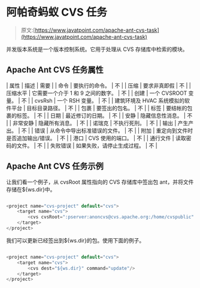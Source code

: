 # 阿帕奇蚂蚁 CVS 任务

> 原文:[https://www.javatpoint.com/apache-ant-cvs-task](https://www.javatpoint.com/apache-ant-cvs-task)

并发版本系统是一个版本控制系统。它用于处理从 CVS 存储库中检索的模块。

## Apache Ant CVS 任务属性

| 属性 | 描述 | 需要 |
| 命令 | 要执行的命令。 | 不 |
| 压缩 | 要求非真即假 | 不 |
| 压缩水平 | 它需要一个介于 1 和 9 之间的数字。 | 不 |
| 创建 | 一个 CVSROOT 变量。 | 不 |
| cvsRsh | 一个 RSH 变量。 | 不 |
| 建筑环境及 HVAC 系统模拟的软件平台 | 目标目录路径。 | 不 |
| 包裹 | 要签出的包名。 | 不 |
| 标签 | 要结帐的包裹的标签。 | 不 |
| 日期 | 最近修订的日期。 | 不 |
| 安静 | 隐藏信息性消息。 | 不 |
| 非常安静 | 隐藏所有消息。 | 不 |
| 诺瑞克 | 不执行死刑。 | 不 |
| 输出 | 产生产出。 | 不 |
| 错误 | 从命令中导出标准错误的文件。 | 不 |
| 附加 | 重定向到文件时是否追加输出/错误。 | 不 |
| 港口 | CVS 使用的端口。 | 不 |
| 通行文件 | 读取密码的文件。 | 不 |
| 失败错误 | 如果失败，请停止生成过程。 | 不 |

## Apache Ant CVS 任务示例

让我们看一个例子，从 cvsRoot 属性指向的 CVS 存储库中签出包 ant，并将文件存储在${ws.dir}中。

```java

<project name="cvs-project" default="cvs">
	<target name="cvs">
		<cvs cvsRoot=":pserver:anoncvs@cvs.apache.org:/home/cvspublic" package="ant" dest="${ws.dir}"/>	
	</target>
</project>

```

我们可以更新已经签出到${ws.dir}的包。使用下面的例子。

```java

<project name="cvs-project" default="cvs">
	<target name="cvs">
		<cvs dest="${ws.dir}" command="update"/>	
	</target>
</project>

```